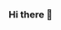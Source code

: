 ### Hi there 👋

<!--
**haitam-skhairi/haitam-skhairi** is a ✨ _special_ ✨ repository because its `README.md` (this file) appears on your GitHub profile.

Here are some ideas to get you started:

- 🔭 I’m currently working on my career
- 🌱 I'm currently learning in track Front End development
- 🌍  I'm based in Tétouan, Morocco
- ✉️  You can contact me at haitamskhairi@gmail.com
- 🧠  I'm learning the front-end technologies and their implementation
- 🤝  I'm open to collaborating on open-source projects as well as building new ideas
- ⚡  Chill and Code is somehow means the lifestyle, I love nature and relaxing in front of the sea...

## Demo 
https://haitam-skhairi.github.io/haitam-skhairi/
